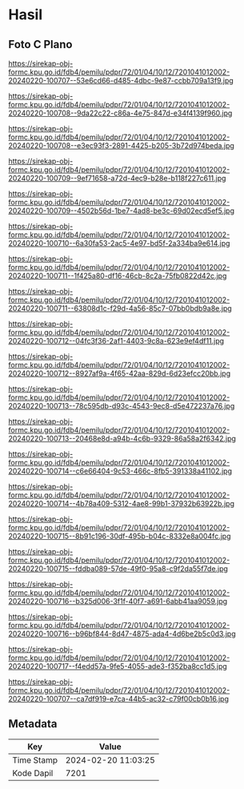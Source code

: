 # Hasil

## Foto C Plano

https://sirekap-obj-formc.kpu.go.id/fdb4/pemilu/pdpr/72/01/04/10/12/7201041012002-20240220-100707--53e6cd66-d485-4dbc-9e87-ccbb709a13f9.jpg

https://sirekap-obj-formc.kpu.go.id/fdb4/pemilu/pdpr/72/01/04/10/12/7201041012002-20240220-100708--9da22c22-c86a-4e75-847d-e34f4139f960.jpg

https://sirekap-obj-formc.kpu.go.id/fdb4/pemilu/pdpr/72/01/04/10/12/7201041012002-20240220-100708--e3ec93f3-2891-4425-b205-3b72d974beda.jpg

https://sirekap-obj-formc.kpu.go.id/fdb4/pemilu/pdpr/72/01/04/10/12/7201041012002-20240220-100709--9ef71658-a72d-4ec9-b28e-b118f227c611.jpg

https://sirekap-obj-formc.kpu.go.id/fdb4/pemilu/pdpr/72/01/04/10/12/7201041012002-20240220-100709--4502b56d-1be7-4ad8-be3c-69d02ecd5ef5.jpg

https://sirekap-obj-formc.kpu.go.id/fdb4/pemilu/pdpr/72/01/04/10/12/7201041012002-20240220-100710--6a30fa53-2ac5-4e97-bd5f-2a334ba9e614.jpg

https://sirekap-obj-formc.kpu.go.id/fdb4/pemilu/pdpr/72/01/04/10/12/7201041012002-20240220-100711--1f425a80-df16-46cb-8c2a-75fb0822d42c.jpg

https://sirekap-obj-formc.kpu.go.id/fdb4/pemilu/pdpr/72/01/04/10/12/7201041012002-20240220-100711--63808d1c-f29d-4a56-85c7-07bb0bdb9a8e.jpg

https://sirekap-obj-formc.kpu.go.id/fdb4/pemilu/pdpr/72/01/04/10/12/7201041012002-20240220-100712--04fc3f36-2af1-4403-9c8a-623e9ef4df11.jpg

https://sirekap-obj-formc.kpu.go.id/fdb4/pemilu/pdpr/72/01/04/10/12/7201041012002-20240220-100712--8927af9a-4f65-42aa-829d-6d23efcc20bb.jpg

https://sirekap-obj-formc.kpu.go.id/fdb4/pemilu/pdpr/72/01/04/10/12/7201041012002-20240220-100713--78c595db-d93c-4543-9ec8-d5e472237a76.jpg

https://sirekap-obj-formc.kpu.go.id/fdb4/pemilu/pdpr/72/01/04/10/12/7201041012002-20240220-100713--20468e8d-a94b-4c6b-9329-86a58a2f6342.jpg

https://sirekap-obj-formc.kpu.go.id/fdb4/pemilu/pdpr/72/01/04/10/12/7201041012002-20240220-100714--c6e66404-9c53-466c-8fb5-391338a41102.jpg

https://sirekap-obj-formc.kpu.go.id/fdb4/pemilu/pdpr/72/01/04/10/12/7201041012002-20240220-100714--4b78a409-5312-4ae8-99b1-37932b63922b.jpg

https://sirekap-obj-formc.kpu.go.id/fdb4/pemilu/pdpr/72/01/04/10/12/7201041012002-20240220-100715--8b91c196-30df-495b-b04c-8332e8a004fc.jpg

https://sirekap-obj-formc.kpu.go.id/fdb4/pemilu/pdpr/72/01/04/10/12/7201041012002-20240220-100715--fddba089-57de-49f0-95a8-c9f2da55f7de.jpg

https://sirekap-obj-formc.kpu.go.id/fdb4/pemilu/pdpr/72/01/04/10/12/7201041012002-20240220-100716--b325d006-3f1f-40f7-a691-6abb41aa9059.jpg

https://sirekap-obj-formc.kpu.go.id/fdb4/pemilu/pdpr/72/01/04/10/12/7201041012002-20240220-100716--b96bf844-8d47-4875-ada4-4d6be2b5c0d3.jpg

https://sirekap-obj-formc.kpu.go.id/fdb4/pemilu/pdpr/72/01/04/10/12/7201041012002-20240220-100717--f4edd57a-9fe5-4055-ade3-f352ba8cc1d5.jpg

https://sirekap-obj-formc.kpu.go.id/fdb4/pemilu/pdpr/72/01/04/10/12/7201041012002-20240220-100707--ca7df919-e7ca-44b5-ac32-c79f00cb0b16.jpg


## Metadata

| Key        | Value               |
| ---------- | ------------------- |
| Time Stamp | 2024-02-20 11:03:25 |
| Kode Dapil | 7201                |



